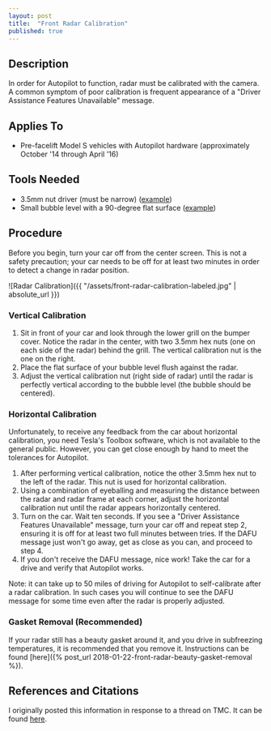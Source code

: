 ```yaml
---
layout: post
title:  "Front Radar Calibration"
published: true
---
```


## Description

In order for Autopilot to function, radar must be calibrated with the camera. A common symptom of poor calibration is frequent appearance of a "Driver Assistance Features Unavailable" message.

## Applies To

* Pre-facelift Model S vehicles with Autopilot hardware (approximately October '14 through April '16)

## Tools Needed

* 3.5mm nut driver (must be narrow) ([example](https://www.amazon.com/Kocome-Socket-Wrench-Screwdriver-3mm-14mm/dp/B01MSOQR77/ref=sr_1_1?s=hi&ie=UTF8&qid=1516660467&sr=1-1))
* Small bubble level with a 90-degree flat surface ([example](https://www.amazon.com/Spirit-Level-Trailer-Caravan-Camper/dp/B01LAY1OGI/ref=sr_1_16?ie=UTF8&qid=1516660135&sr=8-16))

## Procedure

Before you begin, turn your car off from the center screen. This is not a safety precaution; your car needs to be off for at least two minutes in order to detect a change in radar position.

![Radar Calibration]({{ "/assets/front-radar-calibration-labeled.jpg" | absolute_url }})

### Vertical Calibration

1. Sit in front of your car and look through the lower grill on the bumper cover. Notice the radar in the center, with two 3.5mm hex nuts (one on each side of the radar) behind the grill. The vertical calibration nut is the one on the right.
2. Place the flat surface of your bubble level flush against the radar.
3. Adjust the vertical calibration nut (right side of radar) until the radar is perfectly vertical according to the bubble level (the bubble should be centered).

### Horizontal Calibration

Unfortunately, to receive any feedback from the car about horizontal calibration, you need Tesla's Toolbox software, which is not available to the general public. However, you can get close enough by hand to meet the tolerances for Autopilot.

1. After performing vertical calibration, notice the other 3.5mm hex nut to the left of the radar. This nut is used for horizontal calibration.
2. Using a combination of eyeballing and measuring the distance between the radar and radar frame at each corner, adjust the horizontal calibration nut until the radar appears horizontally centered.
3. Turn on the car. Wait ten seconds. If you see a "Driver Assistance Features Unavailable" message, turn your car off and repeat step 2, ensuring it is off for at least two full minutes between tries. If the DAFU message just won't go away, get as close as you can, and proceed to step 4.
4. If you don't receive the DAFU message, nice work! Take the car for a drive and verify that Autopilot works.

Note: it can take up to 50 miles of driving for Autopilot to self-calibrate after a radar calibration. In such cases you will continue to see the DAFU message for some time even after the radar is properly adjusted.

### Gasket Removal (Recommended)

If your radar still has a beauty gasket around it, and you drive in subfreezing temperatures, it is recommended that you remove it. Instructions can be found [here]({% post_url 2018-01-22-front-radar-beauty-gasket-removal %}).

## References and Citations

I originally posted this information in response to a thread on TMC. It can be found [here](https://teslamotorsclub.com/tmc/posts/2496658).
